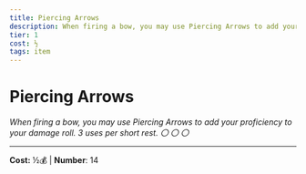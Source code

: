 ```yaml
---
title: Piercing Arrows
description: When firing a bow, you may use Piercing Arrows to add your proficiency to your damage roll. 3 uses per short rest. 〇 〇 〇
tier: 1
cost: ½
tags: item
---
```

# Piercing Arrows

_When firing a bow, you may use Piercing Arrows to add your proficiency to your damage roll. 3 uses per short rest. 〇 〇 〇_

___
**Cost:** ½💰 | **Number**: 14

